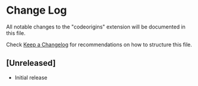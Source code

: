 # Change Log

All notable changes to the "codeorigins" extension will be documented in this file.

Check [Keep a Changelog](http://keepachangelog.com/) for recommendations on how to structure this file.

## [Unreleased]

- Initial release